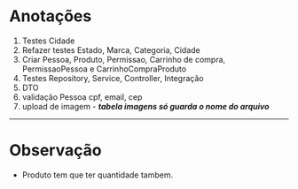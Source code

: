 # Anotações

1. Testes Cidade
2. Refazer testes Estado, Marca, Categoria, Cidade
3. Criar Pessoa, Produto, Permissao, Carrinho de compra, PermissaoPessoa e CarrinhoCompraProduto
4. Testes Repository, Service, Controller, Integração 
5. DTO
6. validação Pessoa cpf, email, cep
7. upload de imagem - **_tabela imagens só guarda o nome do arquivo_**

-------------------

# Observação

- Produto tem que ter quantidade tambem.

